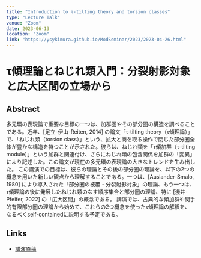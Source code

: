 ```yaml
---
title: "Introduction to τ-tilting theory and torsion classes"
type: "Lecture Talk"
venue: "Zoom"
date: 2023-06-13
location: "Zoom"
link: "https://ysykimura.github.io/ModSeminar/2023/2023-04-26.html"
---
```


# τ傾理論とねじれ類入門：分裂射影対象と広大区間の立場から

## Abstract

多元環の表現論で重要な目標の一つは、加群圏やその部分圏の構造を調べることである。近年、[足立-伊山-Reiten, 2014] の論文「τ-tilting theory（τ傾理論）」で、「ねじれ類（torsion class）」という、拡大と商を取る操作で閉じた部分圏全体が豊かな構造を持つことが示された。彼らは、ねじれ類を「τ傾加群（τ-tilting module）」という加群と関連付け、さらにねじれ類の包含関係を加群の「変異」により記述した。この論文が現在の多元環の表現論の大きなトレンドを生み出した。
この講演での目標は、彼らの理論とその後の部分圏の理論を、以下の2つの概念を用いた新しい観点から理解することである。一つは、[Auslander-Smalo, 1980] により導入された「部分圏の被覆・分裂射影対象」の理論、もう一つは、τ傾理論の後に発展したねじれ類のなす順序集合と部分圏の理論、特に [淺井-Pfeifer, 2022] の「広大区間」の概念である。
講演では、古典的な傾加群や関手的有限部分圏の理論から始めて、これらの2つ概念を使ったτ傾理論の解釈を、なるべくself-containedに説明する予定である。

## Links

- [講演原稿](/files/2023-06-13-pre.pdf)
